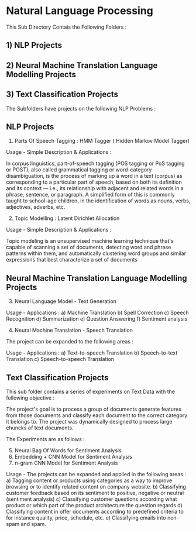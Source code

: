 # Natural Language Processing 

This Sub Directory Contais the Following Folders : 

## 1) NLP Projects 
## 2) Neural Machine Translation Language Modelling Projects
## 3) Text Classification Projects


The Subfolders have projects on the following NLP Problems :

## NLP Projects 

1) Parts Of Speech Tagging :  HMM Tagger ( Hidden Markov Model Tagger)

Usage - Simple Description & Applications : 

In corpus linguistics, part-of-speech tagging (POS tagging or PoS tagging or POST), also called grammatical tagging or word-category disambiguation, is the process of marking up a word in a text (corpus) as corresponding to a particular part of speech, based on both its definition and its context — i.e., its relationship with adjacent and related words in a phrase, sentence, or paragraph. A simplified form of this is commonly taught to school-age children, in the identification of words as nouns, verbs, adjectives, adverbs, etc.

2) Topic Modelling : Latent Dirichlet Allocation

Usage - Simple Description & Applications : 

Topic modeling is an unsupervised machine learning technique that's capable of scanning a set of documents, detecting word and phrase patterns within them, and automatically clustering word groups and similar expressions that best characterize a set of documents

## Neural Machine Translation Language Modelling Projects

3) Neural Language Model - Text Generation

Usage - Applications : 
  a) Machine Translation
  b) Spell Correction
  c) Speech Recognition
  d) Summarization
  e) Question Answering
  f) Sentiment analysis
  
4) Neural Machine Translation - Speech Translation

The project can be expanded to the following areas :

Usage - Applications : 
  a) Text-to-speech Translation
  b) Speech-to-text Translation
  c) Speech-to-speech Translation

## Text Classification Projects

This sub folder contains a series of experiments on Text Data with the following objective : 

The project's goal is to process a group of documents generate features from those documents and classify each document to the correct category it belongs to. The project was dynamically designed to process large chuncks of text documents.

The Experiments are as follows : 

5) Neural Bag Of Words for Sentiment Analysis
6) Embedding + CNN Model for Sentiment Analysis
7) n-gram CNN Model for Sentiment Analysis

Usage - The projects can be expanded and applied in the following areas : 
 a) Tagging content or products using categories as a way to improve browsing or to identify related content on company website.
b) Classifying customer feedback based on its sentiment to positive, negative or neutral (sentiment analysis)
c) Classifying customer questions according what product or which part of the product architecture the question regards
d) Classifying content in offer documents according to predefined criteria to for instance quality, price, schedule, etc.
e) Classifying emails into non-spam and spam.

